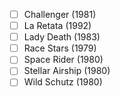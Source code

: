- [ ] Challenger (1981)
- [ ] La Retata (1992)
- [ ] Lady Death (1983)
- [ ] Race Stars (1979)
- [ ] Space Rider (1980)
- [ ] Stellar Airship (1980)
- [ ] Wild Schutz (1980)
